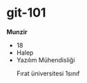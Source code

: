 # git-101
<b>Munzir</b> <ul><li>18</li><li>Halep</li><li>Yazılım Mühendisliği</li>
</li>Fırat üniversitesi 1sınıf</li>
</ul>
